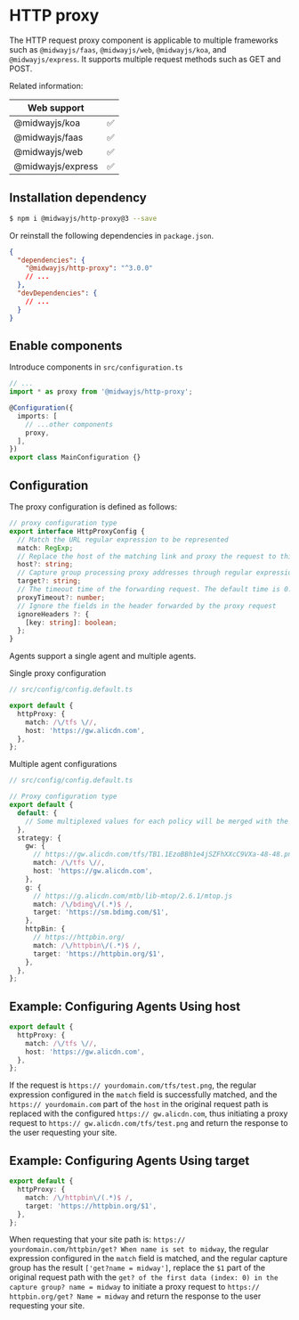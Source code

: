 # HTTP proxy

The HTTP request proxy component is applicable to multiple frameworks such as `@midwayjs/faas`, `@midwayjs/web`, `@midwayjs/koa`, and `@midwayjs/express`. It supports multiple request methods such as GET and POST.

Related information:

| Web support |     |
| ----------------- | --- |
| @midwayjs/koa | ✅ |
| @midwayjs/faas | ✅ |
| @midwayjs/web | ✅ |
| @midwayjs/express | ✅ |

## Installation dependency

```bash
$ npm i @midwayjs/http-proxy@3 --save
```

Or reinstall the following dependencies in `package.json`.

```json
{
  "dependencies": {
    "@midwayjs/http-proxy": "^3.0.0"
    // ...
  },
  "devDependencies": {
    // ...
  }
}
```

## Enable components

Introduce components in `src/configuration.ts`

```typescript
// ...
import * as proxy from '@midwayjs/http-proxy';

@Configuration({
  imports: [
    // ...other components
    proxy,
  ],
})
export class MainConfiguration {}
```

## Configuration

The proxy configuration is defined as follows:

```typescript
// proxy configuration type
export interface HttpProxyConfig {
  // Match the URL regular expression to be represented
  match: RegExp;
  // Replace the host of the matching link and proxy the request to this address.
  host?: string;
  // Capture group processing proxy addresses through regular expressions
  target?: string;
  // The timeout time of the forwarding request. The default time is 0. No timeout time is set.
  proxyTimeout?: number;
  // Ignore the fields in the header forwarded by the proxy request
  ignoreHeaders ?: {
    [key: string]: boolean;
  };
}
```

Agents support a single agent and multiple agents.

Single proxy configuration

```typescript
// src/config/config.default.ts

export default {
  httpProxy: {
    match: /\/tfs \//,
    host: 'https://gw.alicdn.com',
  },
};
```

Multiple agent configurations

```typescript
// src/config/config.default.ts

// Proxy configuration type
export default {
  default: {
    // Some multiplexed values for each policy will be merged with the following policies.
  },
  strategy: {
    gw: {
      // https://gw.alicdn.com/tfs/TB1.1EzoBBh1e4jSZFhXXcC9VXa-48-48.png
      match: /\/tfs \//,
      host: 'https://gw.alicdn.com',
    },
    g: {
      // https://g.alicdn.com/mtb/lib-mtop/2.6.1/mtop.js
      match: /\/bdimg\/(.*)$ /,
      target: 'https://sm.bdimg.com/$1',
    },
    httpBin: {
      // https://httpbin.org/
      match: /\/httpbin\/(.*)$ /,
      target: 'https://httpbin.org/$1',
    },
  },
};
```

## Example: Configuring Agents Using host

```typescript
export default {
  httpProxy: {
    match: /\/tfs \//,
    host: 'https://gw.alicdn.com',
  },
};
```

If the request is `https:// yourdomain.com/tfs/test.png`, the regular expression configured in the `match` field is successfully matched, and the `https:// yourdomain.com` part of the `host` in the original request path is replaced with the configured `https:// gw.alicdn.com`, thus initiating a proxy request to `https:// gw.alicdn.com/tfs/test.png` and return the response to the user requesting your site.

## Example: Configuring Agents Using target

```typescript
export default {
  httpProxy: {
    match: /\/httpbin\/(.*)$ /,
    target: 'https://httpbin.org/$1',
  },
};
```

When requesting that your site path is: `https:// yourdomain.com/httpbin/get? When name is set to midway`, the regular expression configured in the `match` field is matched, and the regular capture group has the result `['get?name = midway']`, replace the `$1` part of the original request path with the `get? of the first data (index: 0) in the capture group? name = midway` to initiate a proxy request to `https:// httpbin.org/get? Name = midway` and return the response to the user requesting your site.
